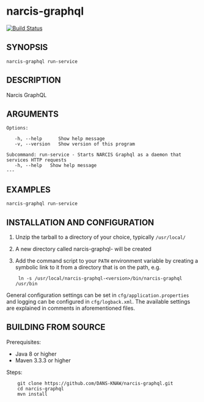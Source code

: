 narcis-graphql
===========
[![Build Status](https://travis-ci.org/DANS-KNAW/narcis-graphql.png?branch=master)](https://travis-ci.org/DANS-KNAW/narcis-graphql)


SYNOPSIS
--------

    narcis-graphql run-service


DESCRIPTION
-----------

Narcis GraphQL


ARGUMENTS
---------

    Options:

       -h, --help      Show help message
       -v, --version   Show version of this program

    Subcommand: run-service - Starts NARCIS Graphql as a daemon that services HTTP requests
       -h, --help   Show help message
    ---

EXAMPLES
--------

    narcis-graphql run-service


INSTALLATION AND CONFIGURATION
------------------------------


1. Unzip the tarball to a directory of your choice, typically `/usr/local/`
2. A new directory called narcis-graphql-<version> will be created
3. Add the command script to your `PATH` environment variable by creating a symbolic link to it from a directory that is
   on the path, e.g. 
   
        ln -s /usr/local/narcis-graphql-<version>/bin/narcis-graphql /usr/bin



General configuration settings can be set in `cfg/application.properties` and logging can be configured
in `cfg/logback.xml`. The available settings are explained in comments in aforementioned files.


BUILDING FROM SOURCE
--------------------

Prerequisites:

* Java 8 or higher
* Maven 3.3.3 or higher

Steps:

        git clone https://github.com/DANS-KNAW/narcis-graphql.git
        cd narcis-graphql
        mvn install
